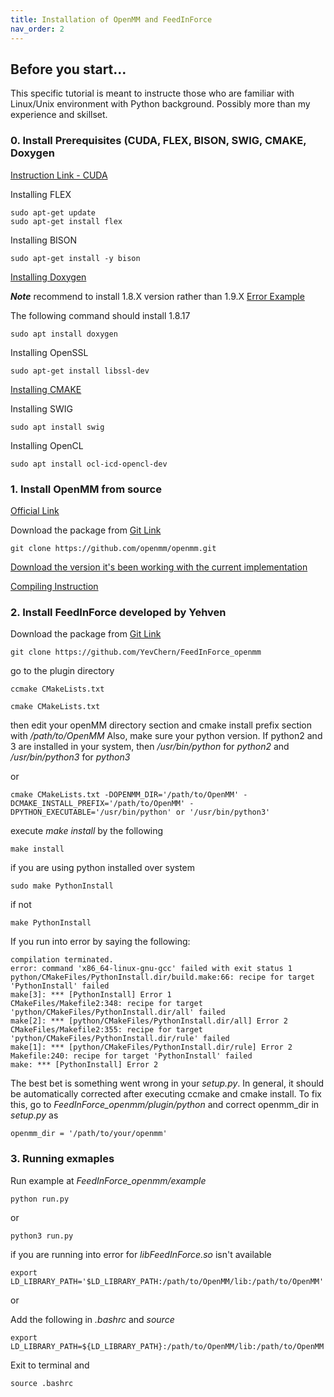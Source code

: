 ```yaml
---
title: Installation of OpenMM and FeedInForce
nav_order: 2
---
```


## Before you start... 
This specific tutorial is meant to instructe those who are familiar with Linux/Unix environment with Python background. 
Possibly more than my experience and skillset. 

### 0. Install Prerequisites (CUDA, FLEX, BISON, SWIG, CMAKE, Doxygen 
[Instruction Link - CUDA](https://medium.com/@exesse/cuda-10-1-installation-on-ubuntu-18-04-lts-d04f89287130)

Installing FLEX

    sudo apt-get update
    sudo apt-get install flex

Installing BISON

    sudo apt-get install -y bison

[Installing Doxygen](https://www.doxygen.nl/download.html)

***Note*** recommend to install 1.8.X version rather than 1.9.X [Error Example](https://github.com/openmm/openmm/issues/3317)

The following command should install 1.8.17

    sudo apt install doxygen

Installing OpenSSL

    sudo apt-get install libssl-dev


[Installing CMAKE](https://cmake.org/install/)

Installing SWIG

    sudo apt install swig

Installing OpenCL

    sudo apt install ocl-icd-opencl-dev



### 1. Install OpenMM from source 
[Official Link](http://docs.openmm.org/7.0.0/userguide/library.html#compiling-openmm-from-source-code)

Download the package from [Git Link](https://github.com/openmm/openmm.git)

    git clone https://github.com/openmm/openmm.git

[Download the version it's been working with the current implementation](https://github.com/openmm/openmm/archive/refs/tags/7.4.1.tar.gz)

[Compiling Instruction](http://docs.openmm.org/latest/userguide/library/02_compiling.html)

### 2. Install FeedInForce developed by Yehven 

Download the package from [Git Link](https://github.com/YevChern/FeedInForce_openmm)

    git clone https://github.com/YevChern/FeedInForce_openmm

go to the plugin directory 

    ccmake CMakeLists.txt 
    
    cmake CMakeLists.txt

then edit your openMM directory section and cmake install prefix section with */path/to/OpenMM*
Also, make sure your python version. 
If python2 and 3 are installed in your system, then */usr/bin/python* for *python2* and */usr/bin/python3* for *python3*

or 

    cmake CMakeLists.txt -DOPENMM_DIR='/path/to/OpenMM' -DCMAKE_INSTALL_PREFIX='/path/to/OpenMM' -DPYTHON_EXECUTABLE='/usr/bin/python' or '/usr/bin/python3'

execute *make install* by the following 

    make install 

if you are using python installed over system 

    sudo make PythonInstall 

if not 

    make PythonInstall 
    
If you run into error by saying the following:

    compilation terminated.
    error: command 'x86_64-linux-gnu-gcc' failed with exit status 1
    python/CMakeFiles/PythonInstall.dir/build.make:66: recipe for target 'PythonInstall' failed
    make[3]: *** [PythonInstall] Error 1
    CMakeFiles/Makefile2:348: recipe for target 'python/CMakeFiles/PythonInstall.dir/all' failed
    make[2]: *** [python/CMakeFiles/PythonInstall.dir/all] Error 2
    CMakeFiles/Makefile2:355: recipe for target 'python/CMakeFiles/PythonInstall.dir/rule' failed
    make[1]: *** [python/CMakeFiles/PythonInstall.dir/rule] Error 2
    Makefile:240: recipe for target 'PythonInstall' failed
    make: *** [PythonInstall] Error 2
    
The best bet is something went wrong in your *setup.py*. 
In general, it should be automatically corrected after executing ccmake and cmake install. 
To fix this, go to *FeedInForce_openmm/plugin/python* and correct openmm_dir in *setup.py* as 

    openmm_dir = '/path/to/your/openmm'

### 3. Running exmaples

Run example at *FeedInForce_openmm/example* 

    python run.py

or 

    python3 run.py 

if you are running into error for *libFeedInForce.so* isn't available 

    export LD_LIBRARY_PATH='$LD_LIBRARY_PATH:/path/to/OpenMM/lib:/path/to/OpenMM'

or 

Add the following in *.bashrc* and *source*

    export LD_LIBRARY_PATH=${LD_LIBRARY_PATH}:/path/to/OpenMM/lib:/path/to/OpenMM

Exit to terminal and 

    source .bashrc